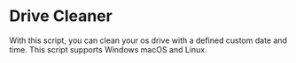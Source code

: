 # Drive Cleaner

With this script, you can clean your os drive with a defined custom date and time. This script supports Windows macOS and Linux.
